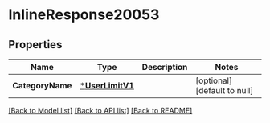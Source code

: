 # InlineResponse20053

## Properties
Name | Type | Description | Notes
------------ | ------------- | ------------- | -------------
**CategoryName** | [***UserLimitV1**](User_limit.v1.md) |  | [optional] [default to null]

[[Back to Model list]](../README.md#documentation-for-models) [[Back to API list]](../README.md#documentation-for-api-endpoints) [[Back to README]](../README.md)

